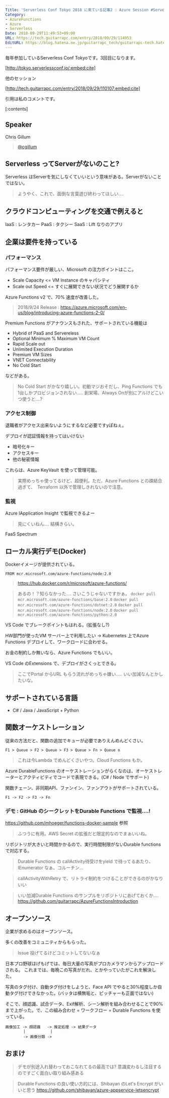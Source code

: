 ```yaml
---
Title: 'Serverless Conf Tokyo 2018 に来ている記事2 : Azure Session #ServerlessConf #serverlesstokyo'
Category:
- AzureFunctions
- Azure
- Serverless
Date: 2018-09-29T11:49:53+09:00
URL: https://tech.guitarrapc.com/entry/2018/09/29/114953
EditURL: https://blog.hatena.ne.jp/guitarrapc_tech/guitarrapc-tech.hatenablog.com/atom/entry/10257846132641452677
---
```


毎年参加しているServerless Conf Tokyoです。3回目になります。

[http://tokyo.serverlessconf.io/:embed:cite]


他のセッション


[http://tech.guitarrapc.com/entry/2018/09/29/110107:embed:cite]



引用は私のコメントです。



[:contents]


## Speaker

Chris Gillum

> [@cgillum](https://twitter.com/cgillum)

## Serverless ってServerがないのこと?

Serverless はServerを気にしなくていいという意味がある。Serverがないことではない。

> ようやく、これで、面倒な言葉遊び終わってほしい....

## クラウドコンピューティングを交通で例えると


IaaS : レンタカー
PaaS : タクシー
SaaS : Lift なりのアプリ

## 企業は要件を持っている

### パフォーマンス

パフォーマンス要件が厳しい、Microsoft の注力ポイントはここ。

* Scale Capacity <= VM Instance のキャパシティ
* Scale out Speed <= すぐに展開できない状況でどう展開するか

Azure Functions v2 で、70% 速度が改善した。

> 2018/9/24 Release : https://azure.microsoft.com/en-us/blog/introducing-azure-functions-2-0/

Premium Functions がアナウンスもされた、サポートされている機能は

* Hybrid of PaaS and Servereless
* Optional Minimum % Maximum VM Count
* Rapid Scale out
* Unlimited Execution Duration
* Premium VM Sizes
* VNET Connectability
* No Cold Start

などがある。

> No Cold Start がかなり嬉しい。初動マジおそだし、Ping Functions でも1台しかプロビジョンされない..... 創栄場、Always Onが別にアルけどこいつ使うと....?



### アクセス制御

退職者がアクセス出来ないようにするなど必要ですyぽねぇ。

デプロイが認証情報を持ってはいけない

* 暗号化キー
* アクセスキー
* 他の秘密情報

これらは、Azure KeyVault を使って管理可能。

> 実際めっちゃ使ってるけど、超便利。ただ、Azure Functions との疎結合過ぎて、　Terraform 以外で管理しきれないので注意。

### 監視

Azure IApplication Insight で監視できるよー

> 見にくいねん.... 結構きらい。

FaaS Spectrum

## ローカル実行デモ(Docker)

Dockerイメージが提供されている。

```
FROM mcr.microsoft.com/azure-functions/node:2.0
```

> https://hub.docker.com/r/microsoft/azure-functions/

> あるの！？知らなかった.... さいこうじゃないですかぁ。
> `docker pull mcr.microsoft.com/azure-functions/base:2.0`
> `docker pull mcr.microsoft.com/azure-functions/dotnet:2.0`
> `docker pull mcr.microsoft.com/azure-functions/node:2.0`
> `docker pull mcr.microsoft.com/azure-functions/python:2.0`

VS Code でブレークポイントもはれる。(拡張なし?)

HW部門が使ったVM サーバー上で利用したい -> Kubernetes 上でAzure Functions デプロイして、ワークロードに合わせる。

お金の制約しか無いなら、Azure Functions でもいい。

VS Code のExtensions で、デプロイがさくっとできる。

> ここでPortal からURL もらう流れがめっちゃ嫌い..... いい加減なんとかしたいな。

## サポートされている言語

* C# / Java / JavaScript + Python

## 関数オーケストレーション

従来の方法だと、関数の追加でキューが必要でありえんめんどくさい。

```
F1 > Queue > F2 > Queue > F3 > Queue > Fn > Queue n
```

> これは今Lambda でめんどくさいやつ。Cloud Functions もか。

Azure DurableFunctions のオーケストレーションがらくなのは、オーケストレーターとアクティビティでコードで表現できる。(C# / Node でサポート)

関数チェーン、非同期API、ファンイン、ファンアウトがサポートされている。

```
F1 -> F2 -> F3 -> Fn
```

### デモ : GitHub のシークレットをDurable Functions で監視....!

https://github.com/mhoeger/functions-docker-sample 参照

> ふつうに有用。AWS Secret の拡張だと限定的なのでまぁいいね。

リポジトリが大きいと時間かかるので、実行時間制限がないDurable functions で対応する。

> Durable Functions の callActivity待受けをyield で待ってるあたり、IEnumerator なぁ、コルーチン...

> callActivityWithRetry で、リトライ制約をつけることができるのがかなりいい

> いい加減Durable Functions のサンプルをリポジトリにあげておくか.... https://github.com/guitarrapc/AzureFunctionsIntroduction

## オープンソース

企業が求めるのはオープンソース。

多くの改善をコミュニティからもらった。

> Issue 投げてるけどコミットしてないなぁ

日本プロ野球ほげもげでは、毎日大量の写真がプロカメラマンからアップロードされる。
これまでは、毎晩この写真がだれ、とかやっていたがこれを解決した。

写真のタグ付け、自動タグ付けをしようと、Face API でやると30%程度しか自動タグ付けできなかった。(バッタは横無垢と、ピッチャーも正面ではない)

そこで、顔認識、試合データ、Exif解析、シーン解析を組み合わせることで90% まで上がった。で、この組み合わせ = ワークフロー = Durable Functions を使っている。

```
画像加工 -> 顔認識   -> 推定処理 -> 結果データ
        |           |
        -> 画像分類 ->
```


## おまけ

> デモが別途入れ替わっておこなれてるの最高では? 意識変わるし注目するのですごく面白い取り組み感ある

> Durable Functions の良い使い方的には、Shibayan のLet's Encrypt がいいと思う
> https://github.com/shibayan/azure-appservice-letsencrypt

